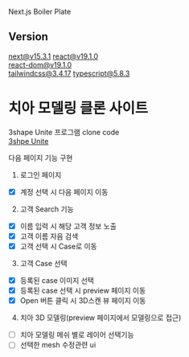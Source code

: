 Next.js Boiler Plate

## Version

next@v15.3.1
react@v19.1.0  
react-dom@v19.1.0  
tailwindcss@3.4.17
typescript@5.8.3

# 치아 모델링 클론 사이트

3shape Unite 프로그램 clone code  
[3shpe Unite](https://community.3shape.com/ko/training/unite)

다음 페이지 기능 구현

1. 로그인 페이지

- [x] 계정 선택 시 다음 페이지 이동

2. 고객 Search 기능

- [x] 이름 입력 시 해당 고객 정보 노출
- [x] 고객 이름 자음 검색
- [x] 고객 선택 시 Case로 이동

3. 고객 Case 선택

- [x] 등록된 case 이미지 선택
- [x] 등록된 case 선택 시 preview 페이지 이동
- [x] Open 버튼 클릭 시 3D스캔 뷰 페이지 이동

4. 치아 3D 모델링(preview 페이지에서 모델링으로 접근)

- [ ] 치아 모델링 메쉬 별로 레이어 선택기능
- [ ] 선택한 mesh 수정관련 ui
